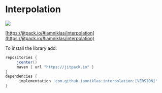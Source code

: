 # Interpolation

[![](https://jitpack.io/v/iamniklas/interpolation.svg)](https://jitpack.io/#iamniklas/interpolation)

[https://jitpack.io/#iamniklas/interpolation](https://jitpack.io/#iamniklas/interpolation)

To install the library add: 
 
   ```gradle
   repositories { 
        jcenter()
        maven { url "https://jitpack.io" }
   }
   dependencies {
         implementation 'com.github.iamniklas:interpolation:[VERSION]'
   }
   ```  

